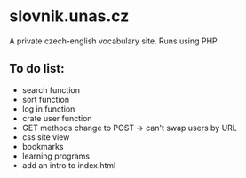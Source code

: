 # slovnik.unas.cz
A private czech-english vocabulary site. Runs using PHP.

## To do list:
- search function
- sort function
- log in function
- crate user function
- GET methods change to POST -> can't swap users by URL
- css site view
- bookmarks
- learning programs
- add an intro to index.html